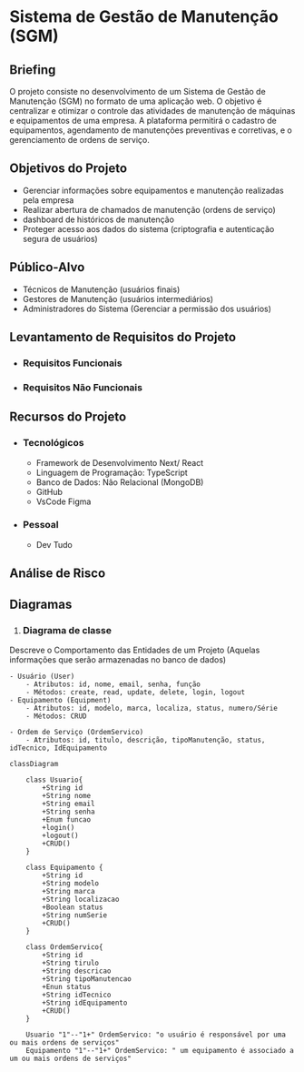 # Sistema de Gestão de Manutenção (SGM)

## Briefing
O projeto consiste no desenvolvimento de um Sistema de Gestão de Manutenção (SGM) no formato de uma aplicação web. O objetivo é centralizar e otimizar o controle das atividades de manutenção de máquinas e equipamentos de uma empresa. A plataforma permitirá o cadastro de equipamentos, agendamento de manutenções preventivas e corretivas, e o gerenciamento de ordens de serviço.

## Objetivos do Projeto
- Gerenciar informações sobre equipamentos e manutenção realizadas pela empresa
- Realizar abertura de chamados de manutenção (ordens de serviço)
- dashboard de históricos de manutenção
- Proteger acesso aos dados do sistema (criptografia e autenticação segura de usuários)

## Público-Alvo
- Técnicos de Manutenção (usuários finais)
- Gestores de Manutenção (usuários intermediários)
- Administradores do Sistema (Gerenciar a permissão dos usuários)

## Levantamento de Requisitos do Projeto
- ### Requisitos Funcionais
    
- ### Requisitos Não Funcionais

## Recursos do Projeto
- ### Tecnológicos 
    - Framework de Desenvolvimento Next/ React
    - Linguagem de Programação: TypeScript
    - Banco de Dados: Não Relacional (MongoDB)
    - GitHub
    - VsCode
    Figma

- ### Pessoal
    - Dev Tudo

## Análise de Risco

## Diagramas

1. ### Diagrama de classe 
Descreve o Comportamento das Entidades de um Projeto (Aquelas informações que serão armazenadas no banco de dados)

    - Usuário (User)
        - Atributos: id, nome, email, senha, função
        - Métodos: create, read, update, delete, login, logout 
    - Equipamento (Equipment)
        - Atributos: id, modelo, marca, localiza, status, numero/Série
        - Métodos: CRUD

    - Ordem de Serviço (OrdemServico)
        - Atributos: id, titulo, descrição, tipoManutenção, status, idTecnico, IdEquipamento


``` mermaid 
classDiagram

    class Usuario{
        +String id
        +String nome
        +String email
        +String senha
        +Enum funcao
        +login()
        +logout()
        +CRUD()
    }

    class Equipamento {
        +String id
        +String modelo
        +String marca
        +String localizacao
        +Boolean status
        +String numSerie
        +CRUD()
    }

    class OrdemServico{
        +String id
        +String tirulo
        +String descricao
        +String tipoManutencao
        +Enun status
        +String idTecnico
        +String idEquipamento
        +CRUD()
    }

    Usuario "1"--"1+" OrdemServico: "o usuário é responsável por uma ou mais ordens de serviços"
    Equipamento "1"--"1+" OrdemServico: " um equipamento é associado a um ou mais ordens de serviços"


```